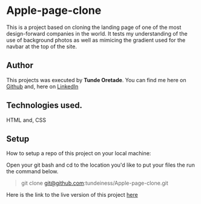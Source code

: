 # Apple-page-clone

This is a project based on cloning the landing page of one of the most design-forward companies
in the world. It tests my understanding of the use of background photos as well
as mimicing the gradient used for the navbar at the top of the site.

## Author
This projects was executed by **Tunde Oretade**.
You can find me here on  [Github](https://github.com/tundeiness/) and,  here on [LinkedIn](https://www.linkedin.com/in/tunde-oretade/)

## Technologies used.
HTML and, CSS


## Setup
How to setup a repo of this project on your local machine:

Open your git bash and cd to the location you'd like to put your files the run the command below.

>git clone git@github.com:tundeiness/Apple-page-clone.git


Here is the link to the live version of this project
[here](https://rawcdn.githack.com/tundeiness/Apple-page-clone/1d37a270c5447353334f12b25b71f247b8e6dcb2/index.html)

